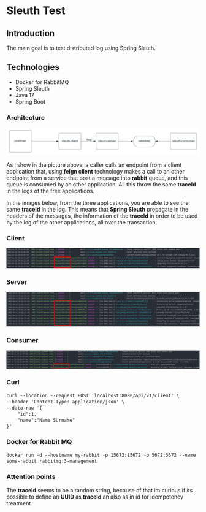 # Sleuth Test

## Introduction
The main goal is to test distributed log using Spring Sleuth.

## Technologies
- Docker for RabbitMQ 
- Spring Sleuth
- Java 17
- Spring Boot

### Architecture
![diagram](https://github.com/mdymen85/sleuth/blob/main/sleuth-diagram.png)

As i show in the picture above, a caller calls an endpoint from a client application that, using **feign client** technology makes a call to an other endpoint from a service that post a message into **rabbit** queue, and this queue is consumed by an other application. All this throw the same **traceId** in the logs of the free applications.

In the images below, from the three applications, you are able to see the same **traceId** in the log. This means that **Spring Sleuth** propagate in the headers of the messages, the information of the **traceId** in order to be used by the log of the other applications, all over the transaction.

### Client 
![sleuth client log](https://github.com/mdymen85/sleuth/blob/main/sleuth-client-log.png)

### Server
![sleuth server log](https://github.com/mdymen85/sleuth/blob/main/sleuth-server-log.png)

### Consumer 
![sleuth consumer log](https://github.com/mdymen85/sleuth/blob/main/sleuth-consumer-log.png)


### Curl

```
curl --location --request POST 'localhost:8080/api/v1/client' \
--header 'Content-Type: application/json' \
--data-raw '{
    "id":1,
    "name":"Name Surname"
}'
```

### Docker for Rabbit MQ

```
docker run -d --hostname my-rabbit -p 15672:15672 -p 5672:5672 --name some-rabbit rabbitmq:3-management
```

### Attention points
The **traceId** seems to be a random string, because of that im curious if its possible to define an **UUID** as **traceId** an also as in id for idempotency treatment.
